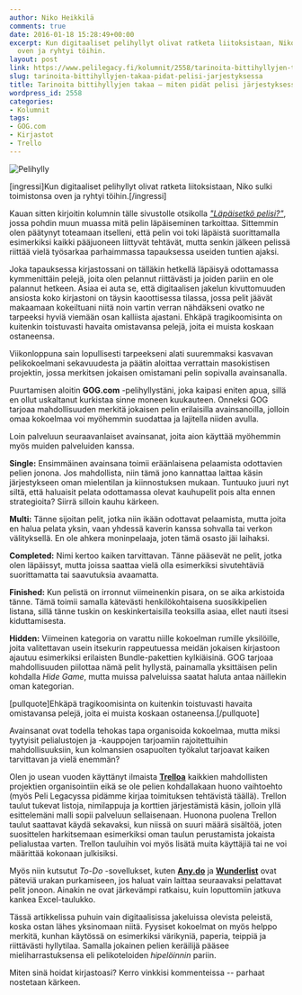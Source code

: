 ```yaml
---
author: Niko Heikkilä
comments: true
date: 2016-01-18 15:28:49+00:00
excerpt: Kun digitaaliset pelihyllyt olivat ratketa liitoksistaan, Niko sulki toimistonsa
  oven ja ryhtyi töihin.
layout: post
link: https://www.pelilegacy.fi/kolumnit/2558/tarinoita-bittihyllyjen-takaa-pidat-pelisi-jarjestyksessa
slug: tarinoita-bittihyllyjen-takaa-pidat-pelisi-jarjestyksessa
title: Tarinoita bittihyllyjen takaa – miten pidät pelisi järjestyksessä?
wordpress_id: 2558
categories:
- Kolumnit
tags:
- GOG.com
- Kirjastot
- Trello
---
```


![Pelihylly](https://www.pelilegacy.fi/wp-content/uploads/2016/01/pelihylly.jpg)

[ingressi]Kun digitaaliset pelihyllyt olivat ratketa liitoksistaan, Niko sulki toimistonsa oven ja ryhtyi töihin.[/ingressi]

Kauan sitten kirjoitin kolumnin tälle sivustolle otsikolla _["Läpäisetkö pelisi?"](https://www.pelilegacy.fi/kolumnit/766/kolumni-lapaisetko-pelisi)_, jossa pohdin muun muassa mitä pelin läpäiseminen tarkoittaa. Sittemmin olen päätynyt toteamaan itselleni, että pelin voi toki läpäistä suorittamalla esimerkiksi kaikki pääjuoneen liittyvät tehtävät, mutta senkin jälkeen pelissä riittää vielä työsarkaa parhaimmassa tapauksessa useiden tuntien ajaksi.

Joka tapauksessa kirjastossani on tälläkin hetkellä läpäisyä odottamassa kymmenittäin pelejä, joita olen pelannut riittävästi ja joiden pariin en ole palannut hetkeen. Asiaa ei auta se, että digitaalisen jakelun kivuttomuuden ansiosta koko kirjastoni on täysin kaoottisessa tilassa, jossa pelit jäävät makaamaan kokeiltuani niitä noin vartin verran nähdäkseni ovatko ne tarpeeksi hyviä viemään osan kalliista ajastani. Ehkäpä tragikoomisinta on kuitenkin toistuvasti havaita omistavansa pelejä, joita ei muista koskaan ostaneensa.

Viikonloppuna sain lopullisesti tarpeekseni alati suuremmaksi kasvavan pelikokoelmani sekavuudesta ja päätin aloittaa verrattain masokistisen projektin, jossa merkitsen jokaisen omistamani pelin sopivalla avainsanalla.

Puurtamisen aloitin **GOG.com** -pelihyllystäni, joka kaipasi eniten apua, sillä en ollut uskaltanut kurkistaa sinne moneen kuukauteen. Onneksi GOG tarjoaa mahdollisuuden merkitä jokaisen pelin erilaisilla avainsanoilla, jolloin omaa kokoelmaa voi myöhemmin suodattaa ja lajitella niiden avulla.

Loin palveluun seuraavanlaiset avainsanat, joita aion käyttää myöhemmin myös muiden palveluiden kanssa.

**Single:** Ensimmäinen avainsana toimii eräänlaisena pelaamista odottavien pelien jonona. Jos mahdollista, niin tämä jono kannattaa laittaa käsin järjestykseen oman mielentilan ja kiinnostuksen mukaan. Tuntuuko juuri nyt siltä, että haluaisit pelata odottamassa olevat kauhupelit pois alta ennen strategioita? Siirrä silloin kauhu kärkeen.

**Multi:** Tänne sijoitan pelit, jotka niin ikään odottavat pelaamista, mutta joita en halua pelata yksin, vaan yhdessä kaverin kanssa sohvalla tai verkon välityksellä. En ole ahkera moninpelaaja, joten tämä osasto jäi laihaksi.

**Completed:** Nimi kertoo kaiken tarvittavan. Tänne pääsevät ne pelit, jotka olen läpäissyt, mutta joissa saattaa vielä olla esimerkiksi sivutehtäviä suorittamatta tai saavutuksia avaamatta.

**Finished:** Kun pelistä on irronnut viimeinenkin pisara, on se aika arkistoida tänne. Tämä toimii samalla kätevästi henkilökohtaisena suosikkipelien listana, sillä tänne tuskin on keskinkertaisilla teoksilla asiaa, ellet nauti itsesi kiduttamisesta.

**Hidden:** Viimeinen kategoria on varattu niille kokoelman rumille yksilöille, joita valitettavan usein itsekurin rappeutuessa meidän jokaisen kirjastoon ajautuu esimerkiksi erilaisten Bundle-pakettien kylkiäisinä. GOG tarjoaa mahdollisuuden piilottaa nämä pelit hyllystä, painamalla yksittäisen pelin kohdalla _Hide Game_, mutta muissa palveluissa saatat haluta antaa näillekin oman kategorian.

[pullquote]Ehkäpä tragikoomisinta on kuitenkin toistuvasti havaita omistavansa pelejä, joita ei muista koskaan ostaneensa.[/pullquote]

Avainsanat ovat todella tehokas tapa organisoida kokoelmaa, mutta miksi tyytyisit pelialustojen ja -kauppojen tarjoamiin rajoitettuihin mahdollisuuksiin, kun kolmansien osapuolten työkalut tarjoavat kaiken tarvittavan ja vielä enemmän?

Olen jo usean vuoden käyttänyt ilmaista **[Trelloa](https://trello.com/nheikkila/recommend)** kaikkien mahdollisten projektien organisointiin eikä se ole pelien kohdallakaan huono vaihtoehto (myös Peli Legacyssa pidämme kirjaa toimituksen tehtävistä täällä). Trellon taulut tukevat listoja, nimilappuja ja korttien järjestämistä käsin, jolloin yllä esittelemäni malli sopii palveluun sellaisenaan. Huonona puolena Trellon taulut saattavat käydä sekavaksi, kun niissä on suuri määrä sisältöä, joten suosittelen harkitsemaan esimerkiksi oman taulun perustamista jokaista pelialustaa varten. Trellon tauluihin voi myös lisätä muita käyttäjiä tai ne voi määrittää kokonaan julkisiksi.

Myös niin kutsutut _To-Do_ -sovellukset, kuten **[Any.do](http://www.any.do/)** ja **[Wunderlist](https://www.wunderlist.com/)** ovat päteviä urakan purkamiseen, jos haluat vain laittaa seuraavaksi pelattavat pelit jonoon. Ainakin ne ovat järkevämpi ratkaisu, kuin loputtomiin jatkuva kankea Excel-taulukko.

Tässä artikkelissa puhuin vain digitaalisissa jakeluissa olevista peleistä, koska ostan lähes yksinomaan niitä. Fyysiset kokoelmat on myös helppo merkitä, kunhan käytössä on esimerkiksi värikyniä, paperia, teippiä ja riittävästi hyllytilaa. Samalla jokainen pelien keräilijä pääsee mieliharrastuksensa eli pelikoteloiden _hipelöinnin_ pariin.

Miten sinä hoidat kirjastoasi? Kerro vinkkisi kommenteissa -- parhaat nostetaan kärkeen.
